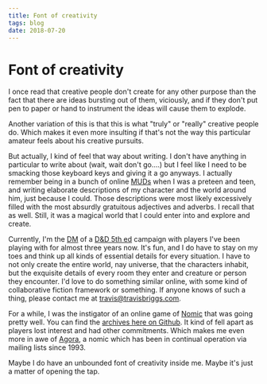 ```yaml
---
title: Font of creativity
tags: blog
date: 2018-07-20
---
```

# Font of creativity

I once read that creative people don't create for any other purpose than the fact that there are ideas bursting out of them, viciously, and if they don't put pen to paper or hand to instrument the ideas will cause them to explode.

Another variation of this is that this is what "truly" or "really" creative people do. Which makes it even more insulting if that's not the way this particular amateur feels about his creative pursuits.

But actually, I kind of feel that way about writing. I don't have anything in particular to write about (wait, wait don't go....) but I feel like I need to be smacking those keyboard keys and giving it a go anyways. I actually remember being in a bunch of online [MUDs](https://en.wikipedia.org/wiki/MUD) when I was a preteen and teen, and writing elaborate descriptions of my character and the world around him, just because I could. Those descriptions were most likely excessively filled with the most absurdly gratuitous adjectives and adverbs. I recall that as well. Still, it was a magical world that I could enter into and explore and create.

Currently, I'm the [DM](https://en.wikipedia.org/wiki/Dungeon_Master) of a [D&D 5th ed](https://en.wikipedia.org/wiki/Editions_of_Dungeons_%26_Dragons#Dungeons_&_Dragons_5th_edition) campaign with players I've been playing with for almost three years now. It's fun, and I do have to stay on my toes and think up all kinds of essential details for every situation. I have to not only create the entire world, nay universe, that the characters inhabit, but the exquisite details of every room they enter and creature or person they encounter. I'd love to do something similar online, with some kind of collaborative fiction framework or something. If anyone knows of such a thing, please contact me at [travis@travisbriggs.com](mailto:travis@travisbriggs.com).

For a while, I was the instigator of an online game of [Nomic](https://en.wikipedia.org/wiki/Nomic) that was going pretty well. You can find the [archives here on Github](https://github.com/audiodude/tiny-nomic). It kind of fell apart as players lost interest and had other commitments. Which makes me even more in awe of [Agora](http://agoranomic.org), a nomic which has been in continual operation via mailing lists since 1993.

Maybe I do have an unbounded font of creativity inside me. Maybe it's just a matter of opening the tap.